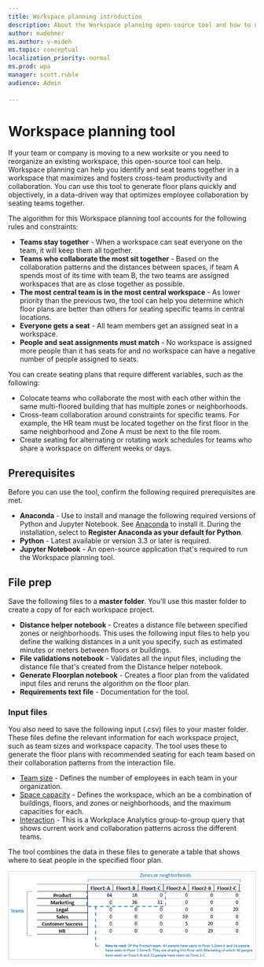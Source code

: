 ```yaml
---
title: Workspace planning introduction
description: About the Workspace planning open-source tool and how to use it to create seating plans
author: madehmer
ms.author: v-mideh
ms.topic: conceptual
localization_priority: normal 
ms.prod: wpa
manager: scott.ruble
audience: Admin

---
```

# Workspace planning tool

If your team or company is moving to a new worksite or you need to reorganize an existing workspace, this open-source tool can help. Workspace planning can help you identify and seat teams together in a workspace that maximizes and fosters cross-team productivity and collaboration. You can use this tool to generate floor plans quickly and objectively, in a data-driven way that optimizes employee collaboration by seating teams together.

The algorithm for this Workspace planning tool accounts for the following rules and constraints:

* **Teams stay together** - When a workspace can seat everyone on the team, it will keep them all together.
* **Teams who collaborate the most sit together** - Based on the collaboration patterns and the distances between spaces, if team A spends most of its time with team B, the two teams are assigned workspaces that are as close together as possible.
* **The most central team is in the most central workspace** - As lower priority than the previous two, the tool can help you determine which floor plans are better than others for seating specific teams in central locations.
* **Everyone gets a seat** - All team members get an assigned seat in a workspace.
* **People and seat assignments must match** - No workspace is assigned more people than it has seats for and no workspace can have a negative number of people assigned to seats.

You can create seating plans that require different variables, such as the following:

* Colocate teams who collaborate the most with each other within the same multi-floored building that has multiple zones or neighborhoods.
* Cross-team collaboration around constraints for specific teams. For example, the HR team must be located together on the first floor in the same neighborhood and Zone A must be next to the file room.
* Create seating for alternating or rotating work schedules for teams who share a workspace on different weeks or days.

## Prerequisites

Before you can use the tool, confirm the following required prerequisites are met.

* **Anaconda** - Use to install and manage the following required versions of Python and Jupyter Notebook. See [Anaconda](https://www.anaconda.com/products/individual#windows) to install it. During the installation, select to **Register Anaconda as your default for Python**.
* **Python** - Latest available or version 3.3 or later is required.
* **Jupyter Notebook** - An open-source application that's required to run the Workspace planning tool.

## File prep

Save the following files to a **master folder**. You'll use this master folder to create a copy of for each workspace project.

* **Distance helper notebook** - Creates a distance file between specified zones or neighborhoods. This uses the following input files to help you define the walking distances in a unit you specify, such as estimated minutes or meters between floors or buildings.
* **File validations notebook** - Validates all the input files, including the distance file that's created from the Distance helper notebook.
* **Generate Floorplan notebook** - Creates a floor plan from the validated input files and reruns the algorithm on the floor plan.
* **Requirements text file** - Documentation for the tool.

### Input files

You also need to save the following input (.csv) files to your master folder. These files define the relevant information for each workspace project, such as team sizes and workspace capacity. The tool uses these to generate the floor plans with recommended seating for each team based on their collaboration patterns from the interaction file.

* [Team size](space-planning.md#create-a-team-size-file) - Defines the number of employees in each team in your organization.
* [Space capacity](space-planning.md#create-a-space-capacity-file) - Defines the workspace, which an be a combination of buildings, floors, and zones or neighborhoods, and the maximum capacities for each.
* [Interaction](space-planning.md#create-an-interaction-file) - This is a Workplace Analytics group-to-group query that shows current work and collaboration patterns across the different teams.

The tool combines the data in these files to generate a table that shows where to seat people in the specified floor plan.

   ![Example floor plan](./images/wsp-example.png)
